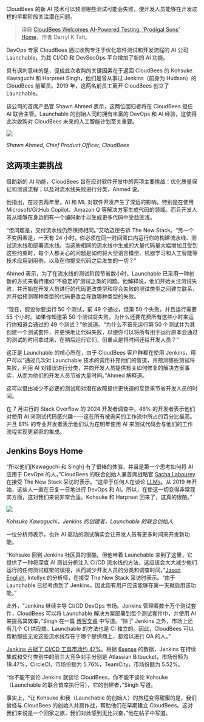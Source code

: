 
<!--
title: CloudBees 欢迎人工智能驱动的测试，“浪子回头”
cover: https://cdn.thenewstack.io/media/2024/08/3d9881df-welcome-sign-724689_1280-1.jpg
-->

CloudBees 的新 AI 技术可以预测哪些测试可能会失败，使开发人员能够在开发过程的早期阶段关注潜在问题。

> 译自 [CloudBees Welcomes AI-Powered Testing, ‘Prodigal Sons’ Home](https://thenewstack.io/cloudbees-welcomes-ai-powered-testing-prodigal-sons-home/)，作者 Darryl K Taft。

DevOps 专家 CloudBees 通过收购专注于优化软件测试和开发流程的 AI 公司 Launchable，为其 CI/CD 和 DevSecOps 平台增加了新的 AI 功能。

具有讽刺意味的是，促成此次收购的关键因素在于返回 CloudBees 的 Kohsuke Kawaguchi 和 Harpreet Singh，他们是曾从事过 Jenkins（前身为 Hudson）的 CloudBees 前雇员。2019 年，这两名前员工离开 CloudBees 创立了 Launchable。

该公司的首席产品官 Shawn Ahmed 表示，这两位回归者将在 CloudBees 担任 AI 联合主管。Launchable 的创始人同时拥有丰富的 DevOps 和 AI 经验，这使得此次收购对 CloudBees 未来的人工智能计划至关重要。

![](https://cdn.thenewstack.io/media/2024/08/252320d6-image001-4-1-300x300.png)

*Shawn Ahmed, Chief Product Officer, CloudBees*

## 这两项主要挑战

借助新的 AI 功能，CloudBees 旨在应对软件开发中的两项主要挑战：优化质量保证和测试流程；以及对流水线失败进行分类，Ahmed 说。

他指出，在过去两年里，AI 和 ML 对软件开发产生了深远的影响，特别是在使用 Microsoft/GitHub Copilot、Amazon Q 等解决方案生成代码的领域。而且开发人员从能够在身边拥有一个编码助手以生成更多代码中受益匪浅。

“但问题是，交付流水线仍然保持相同。”艾哈迈德告诉 The New Stack。“另一个不变因素是，一天有 24 小时，你必须在同一时间窗口内运行你的构建流水线、测试流水线和部署流水线。当这些相同的流水线中生成的大量代码量大幅增加且受到这些约束时，每个人都关心的问题是如何将大型语言模型、机器学习和人工智能等技术应用到用例，以及在你提交代码之后发生的一切？”

Ahmed 表示，为了在流水线的测试阶段节省数小时，Launchable 已采用一种创新的方式来看待诸如“不稳定的”测试之类的问题。他解释说，他们开始关注测试失败，并开始在开发人员进行的代码更改类型和将会失败的测试类型之间建立联系，并开始预测哪种类型的代码更改会导致哪种类型的失败。

“现在，假设你要运行 50 个测试，前 49 个通过，但第 50 个失败，并且运行需要 55 个小时。如果你知道第 50 个测试将失败，为什么还要花费所有这些小时来运行你知道会通过的 49 个测试？”他说道。“为什么不首先运行第 50 个测试并为其创建一个测试套件，并更快地让代码失败，以便你可以将所有用于运行原本会通过的测试的时间拿过来，在稍后运行它们，但重点是将时间还给开发人员？”

这正是 Launchable 的核心所在，由于 CloudBees 客户群都在使用 Jenkins，用户可以“通过几次对 Launchable 技术的调用补充他们的管道，并预测哪些测试将失败，利用 AI 对错误进行分类，并向开发人员提供有关如何修复的解决方案事实，从而为他们的开发人员节省大量时间。”Ahmed 解释道。

这可以借由减少不必要的测试和对潜在故障提供更快速的反馈来节省开发人员的时间。

在 7 月进行的 Stack Overflow 的 2024 开发者调查中，46% 的开发者表示他们对使用 AI 来测试代码感兴趣——这在所有被询问的工作流中所占的百分比最高。并且 81% 的专业开发者表示他们认为在明年使用 AI 来测试代码会与他们的工作流程实现更紧密的集成。

## Jenkins Boys Home

“所以他们[Kawaguchi 和 Singh] 有了很棒的体验，并且是第一个思考如何将 AI 应用于 DevOps 的人，”CloudBees 的联合创始人兼首席战略官 [Sacha Labourey](https://www.linkedin.com/in/sachalabourey) 在接受 The New Stack 采访时表示。“这早于任何人在谈论 [LLMs](https://thenewstack.io/choosing-when-to-use-or-not-use-llms-as-a-developer/)。从 2019 年开始，这些人一直在日复一日地进行 DevOps 和 AI。所以，在使这一切变得非常现实方面，这对我们来说非常合适。Kohsuke 和 Harpreet 回来了，这真的很酷。”

![](https://cdn.thenewstack.io/media/2024/08/ebe40b25-kohsuke-300x296.jpg)

*Kohsuke Kawaguchi，Jenkins 的创建者，Launchable 的联合创始人*

一位分析师表示，也许 AI 驱动的测试确实会让开发人员有更多时间来开发新功能。

“Kohsuke 回到 Jenkins 社区真的很酷，但他带着 Launchable 来到了这里，它提供了一种将深度 AI 测试分析注入 CI/CD 流水线的方法，这应该会大大减少他们运行的任何测试框架的误报，从而减少开发人员的分类和调查时间，”[Jason English](https://www.linkedin.com/in/jasonenglish/), Intellyx 的分析师，在接受 The New Stack 采访时表示。“由于 Launchable 已经考虑到了 Jenkins，因此现有用户应该能够在第一天就启用该功能。”

此外，“Jenkins 继续主导 CI/CD DevOps 市场。Jenkins 管理着数十万个测试套件，CloudBees 可以将 Launchable 解决方案部署到每个测试套件中，并使用 AI 来提高其效率，”Singh 在一篇 [博客文章](https://www.launchableinc.com/blog/cloudbees-acquires-launchable-to-bring-ai-powered-insights/) 中写道。“除了 Jenkins 之外，市场上还有几个 CI 供应商。Launchable 的方法也是 CI 独立的。因此，CloudBees 可以帮助那些无论这些流水线存在于哪个提供商上，都难以进行 QA 的人。”

[Jenkins 占据了 CI/CD 工具市场约 47%](https://6sense.com/tech/continuos-integration/jenkins-market-share)。根据 [6sense](https://6sense.com/) 的数据，Jenkins 在持续集成和交付类别中的前三大竞争对手分别是 Atlassian Bitbucket，市场份额为 18.47%，CircleCI，市场份额为 5.76%，TeamCity，市场份额为 5.52%。

“你不能不谈论 Jenkins 就谈论 CloudBees，你不能不谈论 Kohsuke（Launchable 的联合首席执行官），它的创建者，”Singh 写道。

事实上，“让 Kohsuke 和我（Launchable 的创始人）的旅程变得甜蜜的是，我们曾经与 CloudBees 的创始人并肩作战，帮助他们在早期建立 CloudBees。这对我们来说是一个回家之旅，我们对此感到无比兴奋，”他在帖子中写道。
